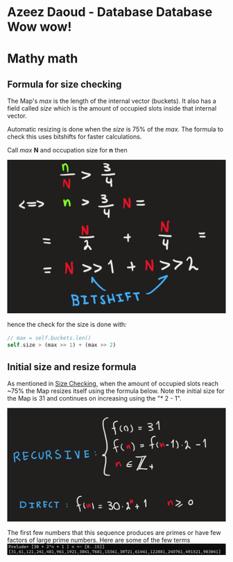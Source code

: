 # Azeez Daoud - Database Database Wow wow!


# Mathy math
## Formula for size checking
The Map's *max* is the length of the internal vector (buckets). It also has a field called *size* which is the amount of occupied slots inside that internal vector.

Automatic resizing is done when the *size* is 75% of the *max*. The formula to check this uses bitshifts for faster calculations.

Call *max* **N** and occupation size for **n** then

<img src="./images/size_control_formula.png" width="700">

hence the check for the size is done with:
```rust
// max = self.buckets.len()
self.size > (max >> 1) + (max >> 2)
```

## Initial size and resize formula
As mentioned in [Size Checking](formula-for-size-checking), when the amount of occupied slots reach ~75% the Map resizes itself using the formula below.
Note the initial size for the Map is 31 and continues on increasing using the "* 2 - 1".

<img src="./images/map_resize.png" width="700">

The first few numbers that this sequence produces are primes or have few factors of large prime numbers. Here are some of the few terms
<img src="./images/resize_sequence.png" width="700">
